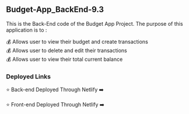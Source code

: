 ## Budget-App_BackEnd-9.3

This is the Back-End code of the Budget App Project. The purpose of this application is to :

💰 Allows user to view their budget and create transactions
<br>
💰 Allows user to delete and edit their transactions 
<br>
💰 Allows user to view their total current balance

### Deployed Links
⭐️ Back-end Deployed Through Netlify ➡️
<br>
<br>
⭐️ Front-end Deployed Through Netlify ➡️

